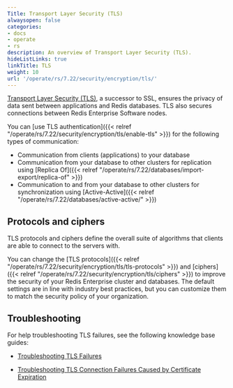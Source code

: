 ```yaml
---
Title: Transport Layer Security (TLS)
alwaysopen: false
categories:
- docs
- operate
- rs
description: An overview of Transport Layer Security (TLS).
hideListLinks: true
linkTitle: TLS
weight: 10
url: '/operate/rs/7.22/security/encryption/tls/'
---
```

[Transport Layer Security (TLS)](https://en.wikipedia.org/wiki/Transport_Layer_Security), a successor to SSL, ensures the privacy of data sent between applications and Redis databases. TLS also secures connections between Redis Enterprise Software nodes.

You can [use TLS authentication]({{< relref "/operate/rs/7.22/security/encryption/tls/enable-tls" >}}) for the following types of communication:

- Communication from clients (applications) to your database
- Communication from your database to other clusters for replication using [Replica Of]({{< relref "/operate/rs/7.22/databases/import-export/replica-of" >}})
- Communication to and from your database to other clusters for synchronization using [Active-Active]({{< relref "/operate/rs/7.22/databases/active-active/" >}})

## Protocols and ciphers

TLS protocols and ciphers define the overall suite of algorithms that clients are able to connect to the servers with.

You can change the [TLS protocols]({{< relref "/operate/rs/7.22/security/encryption/tls/tls-protocols" >}}) and [ciphers]({{< relref "/operate/rs/7.22/security/encryption/tls/ciphers" >}}) to improve the security of your Redis Enterprise cluster and databases. The default settings are in line with industry best practices, but you can customize them to match the security policy of your organization.

## Troubleshooting

For help troubleshooting TLS failures, see the following knowledge base guides:

- [Troubleshooting TLS Failures](https://support.redislabs.com/hc/en-us/articles/26867190871314-Troubleshooting-TLS-Failures)

- [Troubleshooting TLS Connection Failures Caused by Certificate Expiration](https://support.redislabs.com/hc/en-us/articles/27021922067090-Troubleshooting-TLS-Connection-Failures-Caused-by-Certificate-Expiration)
